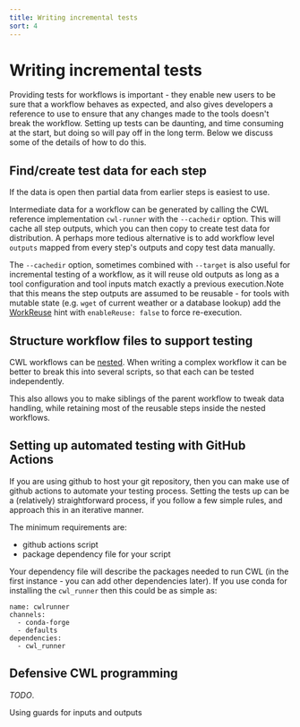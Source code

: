 ```yaml
---
title: Writing incremental tests
sort: 4
---
```


# Writing incremental tests

Providing tests for workflows is important - they enable new users to be sure that a workflow behaves as expected, and also gives developers a reference to use to ensure that any changes made to the tools doesn't break the workflow. Setting up tests can be daunting, and time consuming at the start, but doing so will pay off in the long term. Below we discuss some of the details of how to do this.

## Find/create test data for each step

If the data is open then partial data from earlier steps is easiest to use.

Intermediate data for a workflow can be generated by calling the CWL reference implementation `cwl-runner` with the `--cachedir` option. This will cache all step outputs, which you can then copy to create test data for distribution. A perhaps more tedious alternative is to add workflow level `outputs` mapped from every step's outputs and copy test data manually.

The `--cachedir` option, sometimes combined with `--target` is also useful for incremental testing of a workflow, as it will reuse old outputs as long as a tool configuration and tool inputs match exactly a previous execution.Note that this means the step outputs are assumed to be reusable - for tools with mutable state (e.g. `wget` of current weather or a database lookup) add the [WorkReuse](https://www.commonwl.org/v1.2/CommandLineTool.html#WorkReuse) hint with `enableReuse: false` to force re-execution.

## Structure workflow files to support testing

CWL workflows can be [nested](https://www.commonwl.org/user_guide/22-nested-workflows/index.html). When writing a complex workflow it can be better to break this into several scripts, so that each can be tested independently.

This also allows you to make siblings of the parent workflow to tweak data handling, while retaining most of the reusable steps inside the nested workflows.


## Setting up automated testing with GitHub Actions

If you are using github to host your git repository, then you can make use of github actions to automate your testing process. Setting the tests up can be a (relatively) straightforward process, if you follow a few simple rules, and approach this in an iterative manner.

The minimum requirements are:
- github actions script
- package dependency file for your script

Your dependency file will describe the packages needed to run CWL (in the first instance - you can add other dependencies later). If you use conda for installing the `cwl_runner` then this could be as simple as:
```
name: cwlrunner
channels:
  - conda-forge
  - defaults
dependencies:
  - cwl_runner
```


## Defensive CWL programming

_TODO_. 

Using guards for inputs and outputs


